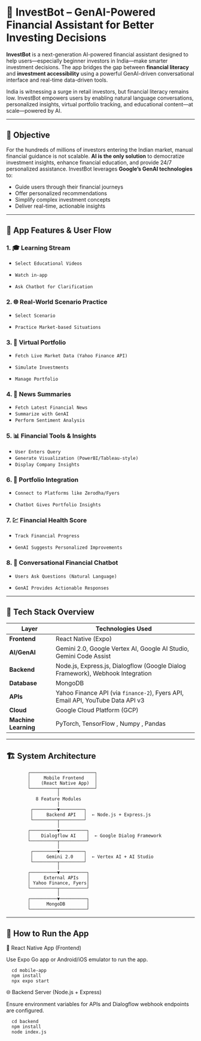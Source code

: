 # 💸 InvestBot – GenAI-Powered Financial Assistant for Better Investing Decisions

**InvestBot** is a next-generation AI-powered financial assistant designed to help users—especially beginner investors in India—make smarter investment decisions. The app bridges the gap between **financial literacy** and **investment accessibility** using a powerful GenAI-driven conversational interface and real-time data-driven tools.

India is witnessing a surge in retail investors, but financial literacy remains low. InvestBot empowers users by enabling natural language conversations, personalized insights, virtual portfolio tracking, and educational content—at scale—powered by AI.

---

## 🎯 Objective

For the hundreds of millions of investors entering the Indian market, manual financial guidance is not scalable. **AI is the only solution** to democratize investment insights, enhance financial education, and provide 24/7 personalized assistance. InvestBot leverages **Google’s GenAI technologies** to:

- Guide users through their financial journeys  
- Offer personalized recommendations  
- Simplify complex investment concepts  
- Deliver real-time, actionable insights

---

## 📲 App Features & User Flow

### 1. 🎓 Learning Stream  
- ` Select Educational Videos `

- `Watch in-app `

- `Ask Chatbot for Clarification`

### 2. 🌐 Real-World Scenario Practice  
- `Select Scenario `
  
- `Practice Market-based Situations`

### 3. 💼 Virtual Portfolio  
- ` Fetch Live Market Data (Yahoo Finance API) `

- `Simulate Investments `

-  `Manage Portfolio`

### 4. 📰 News Summaries  
- ` Fetch Latest Financial News `
- `Summarize with GenAI` 
- `Perform Sentiment Analysis`

### 5. 📊 Financial Tools & Insights  
- ` User Enters Query `
- ` Generate Visualization (PowerBI/Tableau-style) `
- `Display Company Insights`

### 6. 🔗 Portfolio Integration  
- ` Connect to Platforms like Zerodha/Fyers `

- `Chatbot Gives Portfolio Insights`

### 7. 💹 Financial Health Score  
- ` Track Financial Progress `  

- `GenAI Suggests Personalized Improvements`

### 8. 🤖 Conversational Financial Chatbot  
- ` Users Ask Questions (Natural Language) `

- `GenAI Provides Actionable Responses`

---

## 🧠 Tech Stack Overview

| Layer         | Technologies Used                                                                 |
|---------------|-------------------------------------------------------------------------------------|
| **Frontend**  | React Native (Expo)                                                                |
| **AI/GenAI**  | Gemini 2.0, Google Vertex AI, Google AI Studio, Gemini Code Assist                 |
| **Backend**   | Node.js, Express.js, Dialogflow (Google Dialog Framework), Webhook Integration     |
| **Database**  | MongoDB                                                                             |
| **APIs**      | Yahoo Finance API (via `finance-2`), Fyers API, Email API, YouTube Data API v3     |
| **Cloud**     | Google Cloud Platform (GCP)                                                         |
| **Machine Learning** | PyTorch, TensorFlow , Numpy , Pandas                                         |

---

## 🏗️ System Architecture

```plaintext
        ┌────────────────────────┐
        │     Mobile Frontend    │
        │    (React Native App)  │
        └──────────┬─────────────┘
                   │
           8 Feature Modules
                   │
         ┌─────────▼─────────┐
         │     Backend API   │  ← Node.js + Express.js
         └─────────┬─────────┘
                   │
        ┌──────────▼──────────┐
        │    Dialogflow AI    │  ← Google Dialog Framework
        └──────────┬──────────┘
                   │
         ┌─────────▼─────────┐
         │     Gemini 2.0    │  ← Vertex AI + AI Studio
         └─────────┬─────────┘
                   │
        ┌──────────▼──────────┐
        │     External APIs   │
        │ Yahoo Finance, Fyers│
        └──────────┬──────────┘
                   │
        ┌──────────▼──────────┐
        │      MongoDB        │
        └─────────────────────┘

```
---
## 🚀 How to Run the App

  📱 React Native App (Frontend)

  Use Expo Go app or Android/iOS emulator to run the app.

      cd mobile-app
      npm install
      npx expo start

   🌐 Backend Server (Node.js + Express)

  Ensure environment variables for APIs and Dialogflow webhook endpoints are configured.

      cd backend
      npm install
      node index.js








